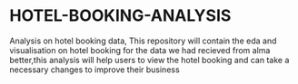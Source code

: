 # HOTEL-BOOKING-ANALYSIS
Analysis on hotel booking data,
This repository will contain the eda and visualisation on hotel booking for the data we had recieved from alma better,this analysis will help users to view the hotel booking and can take a necessary changes to improve their business
